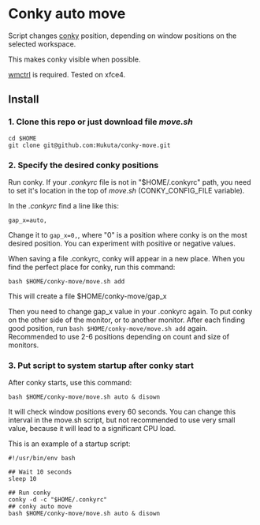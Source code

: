 # Conky auto move

Script changes [conky](https://github.com/brndnmtthws/conky) position, depending on window positions on the selected workspace. 

This makes conky visible when possible.

[wmctrl](https://github.com/geekless/wmctrl) is required. Tested on xfce4.

## Install

### 1. Clone this repo or just download file *move.sh*
```
cd $HOME
git clone git@github.com:Hukuta/conky-move.git
```

### 2. Specify the desired conky positions
Run conky. If your *.conkyrc* file is not in "$HOME/.conkyrc" path, you need to set it's location in the top of *move.sh* (CONKY_CONFIG_FILE variable).

In the *.conkyrc* find a line like this:

```gap_x=auto,```

Change it to ```gap_x=0,```, where "0" is a position where conky is on the most desired position. You can experiment with positive or negative values.

When saving a file .conkyrc, conky will appear in a new place. When you find the perfect place for conky, run this command:

```bash $HOME/conky-move/move.sh add```

This will create a file $HOME/conky-move/gap_x 

Then you need to change gap_x value in your .conkyrc again. To put conky on the other side of the monitor, or to another monitor.
After each finding good position, run ```bash $HOME/conky-move/move.sh add``` again. Recommended to use 2-6 positions depending on count and size of monitors.

### 3. Put script to system startup after conky start

After conky starts, use this command:

```bash $HOME/conky-move/move.sh auto & disown```

It will check window positions every 60 seconds. You can change this interval in the move.sh script, but not recommended to use very small value, because it will lead to a significant CPU load.

This is an example of a startup script:

```
#!/usr/bin/env bash

## Wait 10 seconds
sleep 10

## Run conky
conky -d -c "$HOME/.conkyrc"
## conky auto move
bash $HOME/conky-move/move.sh auto & disown
```
